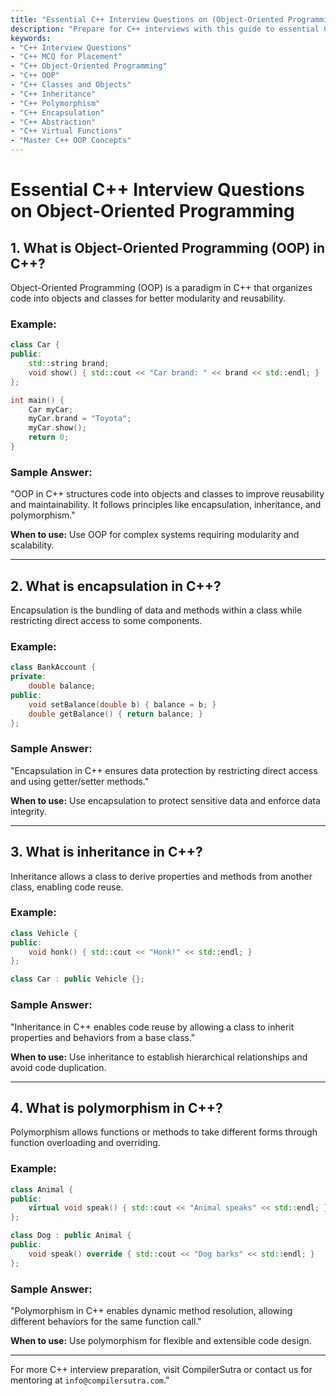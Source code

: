 ```yaml
---
title: "Essential C++ Interview Questions on (Object-Oriented Programming)"
description: "Prepare for C++ interviews with this guide to essential C++ interview questions on Object-Oriented Programming (OOP). Learn about classes, objects, inheritance, polymorphism, encapsulation, and abstraction."
keywords:
- "C++ Interview Questions"
- "C++ MCQ for Placement"
- "C++ Object-Oriented Programming"
- "C++ OOP"
- "C++ Classes and Objects"
- "C++ Inheritance"
- "C++ Polymorphism"
- "C++ Encapsulation"
- "C++ Abstraction"
- "C++ Virtual Functions"
- "Master C++ OOP Concepts"
---
```


# **Essential C++ Interview Questions on Object-Oriented Programming**

## **1. What is Object-Oriented Programming (OOP) in C++?**
Object-Oriented Programming (OOP) is a paradigm in C++ that organizes code into objects and classes for better modularity and reusability.

### **Example:**
```cpp
class Car {
public:
    std::string brand;
    void show() { std::cout << "Car brand: " << brand << std::endl; }
};

int main() {
    Car myCar;
    myCar.brand = "Toyota";
    myCar.show();
    return 0;
}
```

### **Sample Answer:**
"OOP in C++ structures code into objects and classes to improve reusability and maintainability. It follows principles like encapsulation, inheritance, and polymorphism."

**When to use:** Use OOP for complex systems requiring modularity and scalability.

---

## **2. What is encapsulation in C++?**
Encapsulation is the bundling of data and methods within a class while restricting direct access to some components.

### **Example:**
```cpp
class BankAccount {
private:
    double balance;
public:
    void setBalance(double b) { balance = b; }
    double getBalance() { return balance; }
};
```

### **Sample Answer:**
"Encapsulation in C++ ensures data protection by restricting direct access and using getter/setter methods."

**When to use:** Use encapsulation to protect sensitive data and enforce data integrity.

---

## **3. What is inheritance in C++?**
Inheritance allows a class to derive properties and methods from another class, enabling code reuse.

### **Example:**
```cpp
class Vehicle {
public:
    void honk() { std::cout << "Honk!" << std::endl; }
};

class Car : public Vehicle {};
```

### **Sample Answer:**
"Inheritance in C++ enables code reuse by allowing a class to inherit properties and behaviors from a base class."

**When to use:** Use inheritance to establish hierarchical relationships and avoid code duplication.

---

## **4. What is polymorphism in C++?**
Polymorphism allows functions or methods to take different forms through function overloading and overriding.

### **Example:**
```cpp
class Animal {
public:
    virtual void speak() { std::cout << "Animal speaks" << std::endl; }
};

class Dog : public Animal {
public:
    void speak() override { std::cout << "Dog barks" << std::endl; }
};
```

### **Sample Answer:**
"Polymorphism in C++ enables dynamic method resolution, allowing different behaviors for the same function call."

**When to use:** Use polymorphism for flexible and extensible code design.

---

For more C++ interview preparation, visit CompilerSutra or contact us for mentoring at `info@compilersutra.com`."

